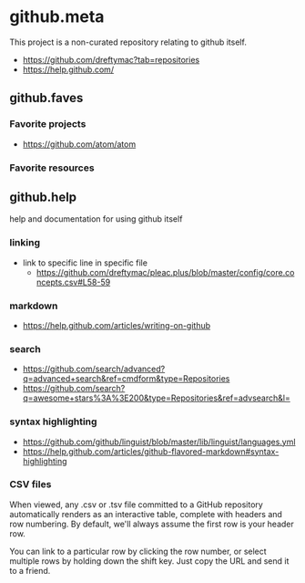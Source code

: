 # github.meta

This project is a non-curated repository relating to github itself.

* https://github.com/dreftymac?tab=repositories
* https://help.github.com/

## github.faves


### Favorite projects

* https://github.com/atom/atom

### Favorite resources


## github.help

help and documentation for using github itself



### linking
* link to specific line in specific file
    * https://github.com/dreftymac/pleac.plus/blob/master/config/core.concepts.csv#L58-59

### markdown

* https://help.github.com/articles/writing-on-github

### search

* https://github.com/search/advanced?q=advanced+search&ref=cmdform&type=Repositories
* https://github.com/search?q=awesome+stars%3A%3E200&type=Repositories&ref=advsearch&l=

### syntax highlighting

* https://github.com/github/linguist/blob/master/lib/linguist/languages.yml
* https://help.github.com/articles/github-flavored-markdown#syntax-highlighting

### CSV files

When viewed, any .csv or .tsv file committed to a GitHub repository automatically renders as an interactive table, complete with headers and row numbering. By default, we'll always assume the first row is your header row.

You can link to a particular row by clicking the row number, or select multiple rows by holding down the shift key. Just copy the URL and send it to a friend.

